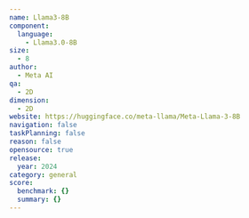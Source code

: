 ```yaml
---
name: Llama3-8B
component:
  language:
    - Llama3.0-8B
size:
  - 8
author:
  - Meta AI
qa:
  - 2D
dimension:
  - 2D
website: https://huggingface.co/meta-llama/Meta-Llama-3-8B
navigation: false
taskPlanning: false
reason: false
opensource: true
release:
  year: 2024
category: general
score:
  benchmark: {}
  summary: {}
---
```

